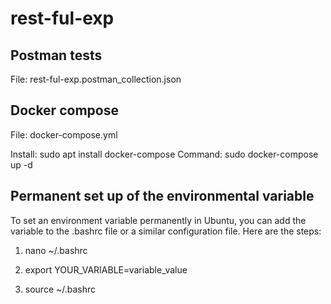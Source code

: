 # rest-ful-exp

## Postman tests
File: rest-ful-exp.postman_collection.json

## Docker compose
File: docker-compose.yml

Install: sudo apt install docker-compose
Command: sudo docker-compose up -d

## Permanent set up of the environmental variable

To set an environment variable permanently in Ubuntu, you can add the variable to the .bashrc file or a similar configuration file. Here are the steps:

1. nano ~/.bashrc

2. export YOUR_VARIABLE=variable_value

3. source ~/.bashrc

